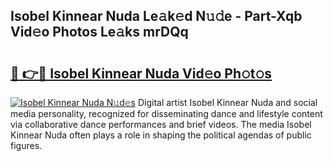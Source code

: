 ## Isobel Kinnear Nuda Le𝚊k𝚎d N𝚞𝚍e - Part-Xqb Vid𝚎o Photos Le𝚊ks mrDQq

# <h2><a href="http://fbdjhvs.evod.top/?m=Isobel+Kinnear+Nuda">🔗 👉🔴 Isobel Kinnear Nuda Vid𝚎o Ph𝚘t𝚘s</a></h2>

[![Isobel Kinnear Nuda N𝚞d𝚎s](https://i.imgur.com/8V9OHl7.gif)](http://fbdjhvs.evod.top/?m=Isobel+Kinnear+Nuda)
Digital artist Isobel Kinnear Nuda and social media personality, recognized for disseminating dance and lifestyle content via collaborative dance performances and brief videos. The media Isobel Kinnear Nuda often plays a role in shaping the political agendas of public figures. 
